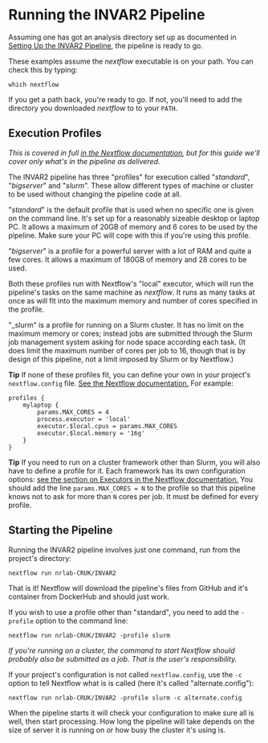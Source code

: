 # Running the INVAR2 Pipeline

Assuming one has got an analysis directory set up as documented
in [Setting Up the INVAR2 Pipeline](SettingUp.md), the pipeline is ready to go.

These examples assume the _nextflow_ executable is on your path. You can check
this by typing:

    which nextflow

If you get a path back, you're ready to go. If not, you'll need to add the
directory you downloaded _nextflow_ to to your `PATH`.

## Execution Profiles

_This is covered in full [in the Nextflow documentation](https://www.nextflow.io/docs/latest/config.html#config-profiles),_
_but for this guide we'll cover only what's in the pipeline as delivered._

The INVAR2 pipeline has three "profiles" for execution called "_standard_",
"_bigserver_" and "_slurm_". These allow different types of machine or cluster
to be used without changing the pipeline code at all.

"_standard_" is the default profile that is used when no specific one is
given on the command line. It's set up for a reasonably sizeable desktop or
laptop PC. It allows a maximum of 20GB of memory and 6 cores to be used by
the pipeline. Make sure your PC will cope with this if you're using this profile.

"_bigserver_" is a profile for a powerful server with a lot of RAM and quite
a few cores. It allows a maximum of 180GB of memory and 28 cores to be used.

Both these profiles run with Nextflow's "local" executor, which will run the
pipeline's tasks on the same machine as _nextflow_. It runs as many tasks at
once as will fit into the maximum memory and number of cores specified in the
profile.

"_slurm" is a profile for running on a Slurm cluster. It has no limit on the
maximum memory or cores; instead jobs are submitted through the Slurm job
management system asking for node space according each task. (It does limit
the maximum number of cores per job to 16, though that is by design of this
pipeline, not a limit imposed by Slurm or by Nextflow.)

__Tip__ If none of these profiles fit, you can define your own in your project's
`nextflow.config` file.
[See the Nextflow documentation.](https://www.nextflow.io/docs/latest/config.html#config-profiles)
For example:
```
profiles {
    mylaptop {
        params.MAX_CORES = 4
        process.executor = 'local'
        executor.$local.cpus = params.MAX_CORES
        executor.$local.memory = '16g'
    }
}
```

__Tip__ If you need to run on a cluster framework other than Slurm, you will
also have to define a profile for it. Each framework has its own configuration
options: [see the section on Executors in the Nextflow documentation.](https://www.nextflow.io/docs/latest/executor.html)
You should add the line `params.MAX_CORES = N` to the profile so that this
pipeline knows not to ask for more than `N` cores per job. It must be defined
for every profile.

## Starting the Pipeline

Running the INVAR2 pipeline involves just one command, run from the project's
directory:

```
nextflow run nrlab-CRUK/INVAR2
```

That is it! Nextflow will download the pipeline's files from GitHub and it's
container from DockerHub and should just work.

If you wish to use a profile other than "standard", you need to add the `-profile`
option to the command line:

```
nextflow run nrlab-CRUK/INVAR2 -profile slurm
```

_If you're running on a cluster, the command to start Nextflow should probably_
_also be submitted as a job. That is the user's responsibility._

If your project's configuration is not called `nextflow.config`, use the `-c`
option to tell Nextflow what is is called (here it's called "alternate.config"):

```
nextflow run nrlab-CRUK/INVAR2 -profile slurm -c alternate.config
```

When the pipeline starts it will check your configuration to make sure all is
well, then start processing. How long the pipeline will take depends on the
size of server it is running on or how busy the cluster it's using is.
